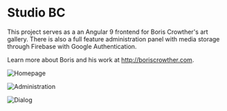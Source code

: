 # Studio BC

This project serves as a an Angular 9 frontend for Boris Crowther's art gallery. There is also a full feature administration panel with media storage through Firebase with Google Authentication. 

Learn more about Boris and his work at http://boriscrowther.com.

![Homepage](https://imgur.com/pj6LBSb.png)

![Administration](https://imgur.com/wBlsrCI.png)

![Dialog](https://imgur.com/PatDJ1W.png)